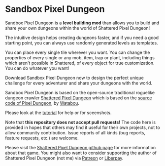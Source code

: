 # Sandbox Pixel Dungeon
Sandbox Pixel Dungeon is a **level building mod** than allows you to build and share your own dungeons within the world of Shattered Pixel Dungeon!

The intuitive design helps creating dungeons faster, and if you need a good starting point, you can always use randomly generated levels as templates.

You can place every single tile wherever you want. You can change the properties of every single or any mob, item, trap or plant, including things which aren't possible in Shattered,  of every object for true customization. You can do whatever you want!

Download Sandbox Pixel Dungeon now to design the perfect unique challenge for every adventurer and share your dungeons with the world.


Sandbox Pixel Dungeon is based on the open-source traditional roguelike dungeon crawler [Shattered Pixel Dungeon](https://shatteredpixel.com/shatteredpd/) which is based on the [source code of Pixel Dungeon](https://github.com/00-Evan/pixel-dungeon-gradle), by [Watabou](https://www.watabou.ru).

Please look at the [tutorial](https://docs.google.com/document/d/1LEx8uZYdv04ndrITJeUttdphXp_hkJ5WDdysWNQTXyY) for help or for sceenshots.

Note that **this repository does not accept pull requests!** The code here is provided in hopes that others may find it useful for their own projects, not to allow community contribution. Issue reports of all kinds (bug reports, feature requests, etc.) are welcome.

Please visit the [Shattered Pixel Dungeon github page](https://github.com/00-Evan/shattered-pixel-dungeon) for more information about that game.
You might also want to consider supporting the author of Shattered Pixel Dungeon (not me) via [Patreon](patreon.com/ShatteredPixel) or [Liberpay](liberapay.com/Shattered_Pixel).